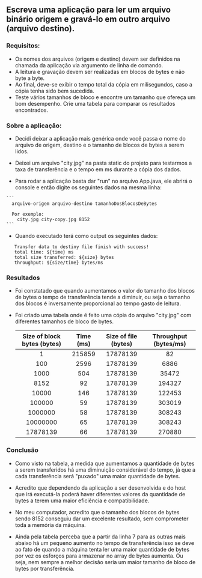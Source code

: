 ## Escreva uma aplicação para ler um arquivo binário origem e gravá-lo em outro arquivo (arquivo destino).



  ### Requisitos: 


  - Os nomes dos arquivos (origem e destino) devem ser definidos na chamada da aplicação via argumento de linha de comando.
  - A leitura e gravação devem ser realizadas em blocos de bytes e   não byte a byte.
  - Ao final, deve-se exibir o tempo total da cópia em milisegundos, caso a cópia tenha sido bem sucedida.
  - Teste vários tamanhos de bloco e encontre um tamanho que ofereça um bom desempenho. Crie uma tabela para comparar os resultados encontrados.



  ### Sobre a aplicação:

    
   - Decidi deixar a aplicação mais genérica onde você passa o nome do arquivo de origem, destino e o tamanho de blocos de bytes a serem lidos.

   - Deixei um arquivo "city.jpg" na pasta static do projeto para testarmos a taxa de transferência e o tempo em ms durante a cópia dos dados.

   - Para rodar a aplicação basta dar "run" no arquivo App.java, ele abrirá o console e então digite os seguintes dados na mesma linha:
    
    ```
      arquivo-origem arquivo-destino tamanhoDosBlocosDeBytes

      Por exemplo:
        city.jpg city-copy.jpg 8152
    ```
  
   - Quando executado terá como output os seguintes dados:

   ```
      Transfer data to destiny file finish with success!
      total time: ${time} ms
      total size transferred: ${size} bytes
      throughput: ${size/time} bytes/ms
   ```


  ### Resultados
    
  
  - Foi constatado que quando aumentamos o valor do tamanho dos blocos de bytes o tempo de transferência tende a diminuir, ou seja o tamanho dos blocos é inversamente proporcional ao tempo gasto de leitura.

  - Foi criado uma tabela onde é feito uma cópia do arquivo "city.jpg" com diferentes tamanhos de bloco de bytes.

    <table>
      <thead>
        <tr>
          <th>Size of block bytes (bytes)</th>
          <th>Time (ms) </th>
          <th>Size of file (bytes)</th>
          <th>Throughput (bytes/ms)</th>
        </tr>
      </thead>
      <tbody>
        <tr>
          <td style="text-align: center;">1</td>
          <td style="text-align: center;">215859</td>
          <td style="text-align: center;">17878139</td>
          <td style="text-align: center;">82</td>
        </tr>
        <tr>
          <td style="text-align: center;">100</td>
          <td style="text-align: center;">2596</td>
          <td style="text-align: center;">17878139</td>
          <td style="text-align: center;">6886</td>
        </tr>
        <tr>
          <td style="text-align: center;">1000</td>
          <td style="text-align: center;">504</td>
          <td style="text-align: center;">17878139</td>
          <td style="text-align: center;">35472</td>
        </tr>
        <tr>
          <td style="text-align: center;">8152</td>
          <td style="text-align: center;">92</td>
          <td style="text-align: center;">17878139</td>
          <td style="text-align: center;">194327</td>
        </tr>
        <tr>
          <td style="text-align: center;">10000</td>
          <td style="text-align: center;">146</td>
          <td style="text-align: center;">17878139</td>
          <td style="text-align: center;">122453</td>
        </tr>
        <tr>
          <td style="text-align: center;">100000</td>
          <td style="text-align: center;">59</td>
          <td style="text-align: center;">17878139</td>
          <td style="text-align: center;">303019</td>
        </tr>
        <tr>
          <td style="text-align: center;">1000000</td>
          <td style="text-align: center;">58</td>
          <td style="text-align: center;">17878139</td>
          <td style="text-align: center;">308243</td>
        </tr>        
        <tr>
          <td style="text-align: center;">10000000</td>
          <td style="text-align: center;">65</td>
          <td style="text-align: center;">17878139</td>
          <td style="text-align: center;">308243</td>
        </tr>
        <tr>
          <td style="text-align: center;">17878139</td>
          <td style="text-align: center;">66</td>
          <td style="text-align: center;">17878139</td>
          <td style="text-align: center;">270880</td>
        </tr>
      </tbody>
    </table>

 ### Conclusão

   
   - Como visto na tabela, a medida que aumentamos a quantidade de bytes a serem transferidos há uma diminuição considerável do tempo, já que a cada transferẽncia será "puxado" uma maior quantidade de bytes.

   - Acredito que dependendo da aplicação a ser desenvolvida e do host que irá executá-la poderá haver diferentes valores da quantidade de bytes a terem uma maior eficiência e compatibilidade.

   - No meu computador, acredito que o tamanho dos blocos de bytes sendo 8152 conseguiu dar um excelente resultado, sem comprometer toda a memória da máquina.

   - Ainda pela tabela perceba que a partir da linha 7 para as outras mais abaixo há um pequeno aumento no tempo de transferência isso se deve ao fato de quando a máquina tenta ler uma maior quantidade de bytes por vez os esforços para armazenar no array de bytes aumenta. Ou seja, nem sempre a melhor decisão seria um maior tamanho de bloco de bytes por transferência.